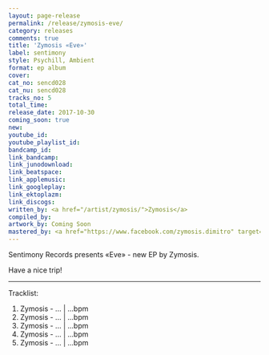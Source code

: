 ```yaml
---
layout: page-release
permalink: /release/zymosis-eve/
category: releases
comments: true
title: 'Zymosis «Eve»'
label: sentimony
style: Psychill, Ambient
format: ep album
cover: 
cat_no: sencd028
cat_nu: sencd028
tracks_no: 5
total_time: 
release_date: 2017-10-30
coming_soon: true
new: 
youtube_id: 
youtube_playlist_id: 
bandcamp_id: 
link_bandcamp: 
link_junodownload: 
link_beatspace: 
link_applemusic: 
link_googleplay: 
link_ektoplazm: 
link_discogs: 
written_by: <a href="/artist/zymosis/">Zymosis</a>
compiled_by: 
artwork_by: Coming Soon
mastered_by: <a href="https://www.facebook.com/zymosis.dimitro" target="_blank" rel="noopener">Dimitro @ Zymosis Studio</a>
---
```


Sentimony Records presents «Eve» - new EP by Zymosis.

Have a nice trip!

---
Tracklist:

01. Zymosis - ... \| ...bpm
02. Zymosis - ... \| ...bpm
03. Zymosis - ... \| ...bpm
04. Zymosis - ... \| ...bpm
05. Zymosis - ... \| ...bpm
